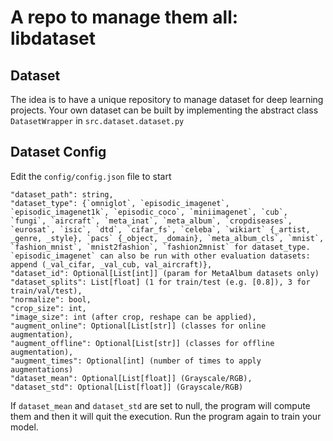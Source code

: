 # A repo to manage them all: libdataset

## Dataset
The idea is to have a unique repository to manage dataset for deep learning projects. Your own dataset can be built by implementing the abstract class `DatasetWrapper` in `src.dataset.dataset.py`

## Dataset Config
Edit the `config/config.json` file to start

```
"dataset_path": string,
"dataset_type": {`omniglot`, `episodic_imagenet`, `episodic_imagenet1k`, `episodic_coco`, `miniimagenet`, `cub`, `fungi`, `aircraft`, `meta_inat`, `meta_album`, `cropdiseases`, `eurosat`, `isic`, `dtd`, `cifar_fs`, `celeba`, `wikiart` {_artist, _genre, _style}, `pacs` {_object, _domain}, `meta_album_cls`, `mnist`, `fashion_mnist`, `mnist2fashion`, `fashion2mnist` for dataset_type. `episodic_imagenet` can also be run with other evaluation datasets: append (_val_cifar, _val_cub, val_aircraft)},
"dataset_id": Optional[List[int]] (param for MetaAlbum datasets only)
"dataset_splits": List[float] (1 for train/test (e.g. [0.8]), 3 for train/val/test),
"normalize": bool,
"crop_size": int,
"image_size": int (after crop, reshape can be applied),
"augment_online": Optional[List[str]] (classes for online augmentation),
"augment_offline": Optional[List[str]] (classes for offline augmentation),
"augment_times": Optional[int] (number of times to apply augmentations)
"dataset_mean": Optional[List[float]] (Grayscale/RGB),
"dataset_std": Optional[List[float]] (Grayscale/RGB)
```

If `dataset_mean` and `dataset_std` are set to null, the program will compute them and then it will quit the execution.
Run the program again to train your model.